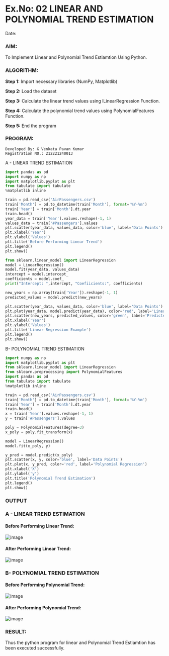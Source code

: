 # Ex.No: 02 LINEAR AND POLYNOMIAL TREND ESTIMATION
Date:
### AIM:
To Implement Linear and Polynomial Trend Estiamtion Using Python.

### ALGORITHM:

**Step 1:** Import necessary libraries (NumPy, Matplotlib)

**Step 2:** Load the dataset

**Step 3:** Calculate the linear trend values using lLinearRegression Function.

**Step 4:** Calculate the polynomial trend values using PolynomialFeatures Function.

**Step 5:** End the program

### PROGRAM:
```
Developed By: G Venkata Pavan Kumar
Registration NO.: 212221240013
```
A - LINEAR TREND ESTIMATION
```python
import pandas as pd
import numpy as np
import matplotlib.pyplot as plt
from tabulate import tabulate
%matplotlib inline

train = pd.read_csv('AirPassengers.csv')
train['Month'] = pd.to_datetime(train['Month'], format='%Y-%m')
train['Year'] = train['Month'].dt.year
train.head()
year_data = train['Year'].values.reshape(-1, 1)
values_data = train['#Passengers'].values
plt.scatter(year_data, values_data, color='blue', label='Data Points')
plt.xlabel('Year')
plt.ylabel('Values')
plt.title('Before Performing Linear Trend')
plt.legend()
plt.show()

from sklearn.linear_model import LinearRegression
model = LinearRegression()
model.fit(year_data, values_data)
intercept = model.intercept_
coefficients = model.coef_
print("Intercept: ",intercept, "Coefiicients:", coefficients)

new_years = np.array(train['Year']).reshape(-1, 1)
predicted_values = model.predict(new_years)

plt.scatter(year_data, values_data, color='blue', label='Data Points')
plt.plot(year_data, model.predict(year_data), color='red', label='Linear Regression Line')
plt.scatter(new_years, predicted_values, color='green', label='Predicted Values')
plt.xlabel('Year')
plt.ylabel('Values')
plt.title('Linear Regression Example')
plt.legend()
plt.show()
```
B- POLYNOMIAL TREND ESTIMATION
```python
import numpy as np
import matplotlib.pyplot as plt
from sklearn.linear_model import LinearRegression
from sklearn.preprocessing import PolynomialFeatures
import pandas as pd
from tabulate import tabulate
%matplotlib inline

train = pd.read_csv('AirPassengers.csv')
train['Month'] = pd.to_datetime(train['Month'], format='%Y-%m')
train['Year'] = train['Month'].dt.year
train.head()
x = train['Year'].values.reshape(-1, 1)
y = train['#Passengers'].values

poly = PolynomialFeatures(degree=3)
x_poly = poly.fit_transform(x)

model = LinearRegression()
model.fit(x_poly, y)

y_pred = model.predict(x_poly)
plt.scatter(x, y, color='blue', label='Data Points')
plt.plot(x, y_pred, color='red', label='Polynomial Regression')
plt.xlabel('X')
plt.ylabel('y')
plt.title('Polynomial Trend Estimation')
plt.legend()
plt.show()
```
### OUTPUT

### A - LINEAR TREND ESTIMATION

#### Before Performing Linear Trend:
![image](https://github.com/Pavan-Gv/TSA_EXP2/assets/94827772/331f2085-5957-4987-bac8-332a1773d431)

#### After Performing Linear Trend:
![image](https://github.com/Pavan-Gv/TSA_EXP2/assets/94827772/d45bef37-d899-4019-9b78-b9a997b367c7)

### B- POLYNOMIAL TREND ESTIMATION

#### Before Performing Polynomial Trend:
![image](https://github.com/Pavan-Gv/TSA_EXP2/assets/94827772/30cdae80-5ec1-41ad-b801-789a7fb64cfb)

#### After Performing Polynomial Trend:
![image](https://github.com/Pavan-Gv/TSA_EXP2/assets/94827772/9fdb1438-c113-4745-981a-5117df85b6b5)

### RESULT:
Thus the python program for linear and Polynomial Trend Estiamtion has been executed successfully.
